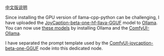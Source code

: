 [中文版说明](README-ZH.md)

Since installing the GPU version of llama-cpp-python can be challenging, I have uploaded the [JoyCaption-beta-one-hf-llava-GGUF](https://huggingface.co/mradermacher/llama-joycaption-beta-one-hf-llava-GGUF) model to [Ollama](https://ollama.com/). You can now use [these models](https://ollama.com/aha2025/llama-joycaption-beta-one-hf-llava) by installing Ollama and the [ComfyUI-Ollama](https://github.com/stavsap/comfyui-ollama).

I have separated the prompt template used by the [ComfyUI-joycaption-beta-one-GGUF](https://github.com/judian17/ComfyUI-joycaption-beta-one-GGUF) node into this dedicated node. 

